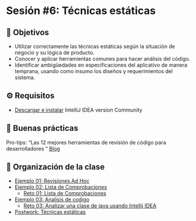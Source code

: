 
# Sesión #6: Técnicas estáticas

## :dart: Objetivos

- Utilizar correctamente las técnicas estáticas según la situación de negocio y su lógica de producto.
- Conocer y aplicar herramientas comunes para hacer análisis del código.
- Identificar ambigüedades en especificaciones del aplicativo de manera temprana, usando como insumo los diseños y requerimientos del sistema.

## ⚙ Requisitos

+ [Descargar e instalar](https://www.jetbrains.com/es-es/idea/download/#section=windows) IntelliJ IDEA version Community


## 🎩 Buenas prácticas

Pro-tips: “Las 12 mejores herramientas de revisión de código para desarrolladores “ [Blog](https://kinsta.com/es/blog/herramientas-de-revision-de-codigo/)

## 📂 Organización de la clase

- [Ejemplo 01:  Revisiones Ad Hoc](./Ejemplo-01/README.md)
- [Ejemplo 02: Lista de Comprobaciones](./Ejemplo-02/README.md)
    - [Reto 01: Lista de Comprobaciones](./Reto-01/README.md)
- [Ejemplo 03: Analisis de codigo](./Ejemplo-03/README.md)
    - [Reto 03: Analizar una clase de java usando Intellij IDEA](./Reto-03/README.md)
- [Postwork: Técnicas estáticas](./Postwork/README.md)




